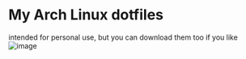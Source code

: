 # My Arch Linux dotfiles
intended for personal use, but you can download them too if you like
![image](https://user-images.githubusercontent.com/71926357/166018520-449febfc-5895-4355-a754-3f0eed386bd1.png)
